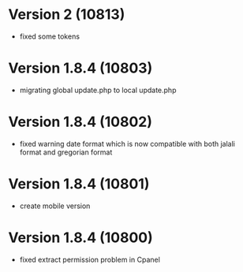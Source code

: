 # Version 2 (10813)
- fixed some tokens

# Version 1.8.4 (10803)
- migrating global update.php to local update.php

# Version 1.8.4 (10802)
- fixed warning date format which is now compatible with both jalali format and gregorian format

# Version 1.8.4 (10801)
- create mobile version

# Version 1.8.4 (10800)
- fixed extract permission problem in Cpanel